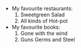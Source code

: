  - My favourite restaurants:
     1. Sweetgreen Salad
     2. All kinds of Hot-pot
 - My favourite books:
     1. Gone with the wind
     2. Guns Germs and Steel
